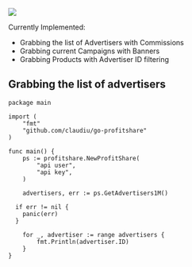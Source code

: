 [![](https://camo.githubusercontent.com/bfdd3541106bf567a1c4339af2cbf33fc60257e2/68747470733a2f2f662e636c6f75642e6769746875622e636f6d2f6173736574732f343536362f313133353630352f61623439323939302d316331392d313165332d383633622d6466646337653635313766312e706e67)](https://godoc.org/github.com/Claudiu/go-profitshare)


Currently Implemented:
- Grabbing the list of Advertisers with Commissions
- Grabbing current Campaigns with Banners
- Grabbing Products with Advertiser ID filtering


Grabbing the list of advertisers
--------------------------------
    package main

    import (
    	"fmt"
    	"github.com/claudiu/go-profitshare"
    )

    func main() {
    	ps := profitshare.NewProfitShare(
    		"api user",
    		"api key",
    	)

    	advertisers, err := ps.GetAdvertisers1M()

      if err != nil {
        panic(err)
      }

    	for _, advertiser := range advertisers {
    		fmt.Println(advertiser.ID)
    	}
    }
